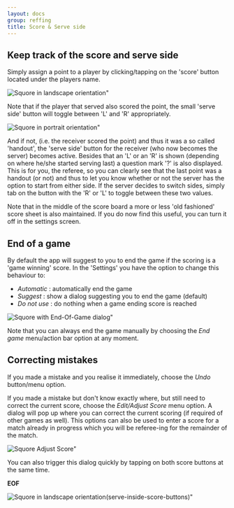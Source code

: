 ```yaml
---
layout: docs
group: reffing
title: Score & Serve side
---
```

## Keep track of the score and serve side

Simply assign a point to a player by clicking/tapping on the 'score' button located under the players name.

![Squore in landscape orientation"](/img/sb.main.02.landscape.png)

Note that if the player that served also scored the point, the small 'serve side' button
will toggle between 'L' and 'R' appropriately.

![Squore in portrait orientation"](/img/sb.main.01.portrait.png)

And if not, (i.e. the receiver scored the point) and thus it was a so called 'handout', the 'serve side' button
for the receiver (who now becomes the server) becomes active.
Besides that an 'L' or an 'R' is shown (depending on where he/she started serving last) a
question mark '?' is also displayed. This is for you, the referee, so you can clearly see that the last point
was a handout (or not) and thus to let you know whether or not the server has the option to start from either side.
If the server decides to switch sides, simply tab on the button with the 'R' or 'L' to toggle between these two values.

Note that in the middle of the score board a more or less 'old fashioned' score sheet is also maintained.
If you do now find this useful, you can turn it off in the settings screen.

## End of a game

By default the app will suggest to you to end the game if the scoring is a 'game winning' score.
In the 'Settings' you have the option to change this behaviour to:
* _Automatic_  : automatically end the game
* _Suggest_    : show a dialog suggesting you to end the game (default)
* _Do not use_ : do nothing when a game ending score is reached

![Squore with End-Of-Game dialog"](/img/sb.main.04.end.game.option.png)

Note that you can always end the game manually by
choosing the _End game_ menu/action bar option at any moment.

## Correcting mistakes

If you made a mistake and you realise it immediately, choose the _Undo_ button/menu option.

If you made a mistake but don't know exactly where, but still need to correct the current score, choose the _Edit/Adjust Score_ menu option.
A dialog will pop up where you can correct the current scoring (if required of other games as well).
This options can also be used to enter a score for a match already in progress which you will be referee-ing for the remainder of the match.

![Squore Adjust Score"](/img/sb.main.05.adjustscore.png)

You can also trigger this dialog quickly by tapping on both score buttons at the same time.

__EOF__

![Squore in landscape orientation(serve-inside-score-buttons)"](/img/sb.main.03.landscape.sisb.png)
